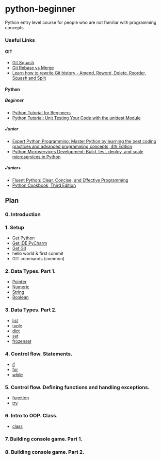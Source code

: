 # python-beginner
Python entry level course for people who are not familiar with programming concepts


### Useful Links
#### GIT
* [Git Squash](https://www.youtube.com/watch?v=V5KrD7CmO4o)
* [Git Rebase vs Merge](https://www.youtube.com/watch?v=f1wnYdLEpgI)
* [Learn how to rewrite Git history - Amend, Reword, Delete, Reorder, Squash and Split](https://www.youtube.com/watch?v=ElRzTuYln0M&list=RDCMUCpREcVgeyOjDIAFa8FQr9Dw&index=2)

#### Python

##### Beginner
* [Python Tutorial for Beginners](https://www.youtube.com/watch?v=YYXdXT2l-Gg&list=PL-osiE80TeTskrapNbzXhwoFUiLCjGgY7)
* [Python Tutorial: Unit Testing Your Code with the unittest Module](https://www.youtube.com/watch?v=6tNS--WetLI)

##### Junior
* [Expert Python Programming: Master Python by learning the best coding practices and advanced programming concepts, 4th Edition](https://www.amazon.com/Expert-Python-Programming-practices-programming/dp/1801071101)
* [Python Microservices Development: Build, test, deploy, and scale microservices in Python](https://www.amazon.com/Python-Microservices-Development-deploy-microservices/dp/1785881116)

##### Junior+
* [Fluent Python: Clear, Concise, and Effective Programming](https://www.amazon.com/Fluent-Python-Concise-Effective-Programming/dp/1491946008)
* [Python Cookbook, Third Edition](https://www.amazon.com/Python-Cookbook-Third-David-Beazley/dp/1449340377)


## Plan

### 0. Introduction

### 1. Setup
* [Get Python](https://www.youtube.com/watch?v=b093aqAZiPU&t=273s)
* [Get IDE PyCharm](https://www.youtube.com/watch?v=XsL8JDkH-ec&t=30s)
* [Get Git](https://www.youtube.com/watch?v=tRZGeaHPoaw&t=131s)
* hello world & first commit
* GIT commands (common)

### 2. Data Types. Part 1.
* [Pointer](https://mykytapavlov.github.io/nerd/src/python/pointer)
* [Numeric](https://mykytapavlov.github.io/nerd/src/python/built-in-types/immutable/numeric)
* [String](https://mykytapavlov.github.io/nerd/src/python/built-in-types/immutable/string)
* [Boolean](https://mykytapavlov.github.io/nerd/src/python/built-in-types/immutable/boolean)

### 3. Data Types. Part 2.
* [list](https://mykytapavlov.github.io/nerd/src/python/built-in-types/mutable/list)
* [tuple](https://mykytapavlov.github.io/nerd/src/python/built-in-types/immutable/tuple)
* [dict](https://mykytapavlov.github.io/nerd/src/python/built-in-types/mutable/dict)
* [set](https://mykytapavlov.github.io/nerd/src/python/built-in-types/mutable/set)
* [frozenset](https://mykytapavlov.github.io/nerd/src/python/built-in-types/immutable/frozenset)

### 4. Control flow. Statements.
* [if](https://mykytapavlov.github.io/nerd/src/python/control-flow/if)
* [for](https://mykytapavlov.github.io/nerd/src/python/control-flow/for)
* [while](https://mykytapavlov.github.io/nerd/src/python/control-flow/while)

### 5. Control flow. Defining functions and handling exceptions.
* [function](https://mykytapavlov.github.io/nerd/src/python/control-flow/function)
* [try](https://mykytapavlov.github.io/nerd/src/python/control-flow/try)

### 6. Intro to OOP. Class.
* [class](https://mykytapavlov.github.io/nerd/src/python/oop/class)

### 7. Building console game. Part 1.
### 8. Building console game. Part 2.
